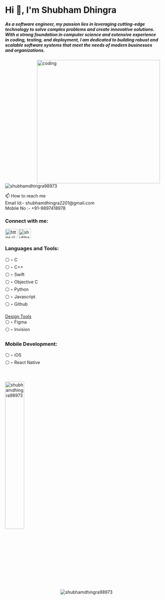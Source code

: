 <h1 align="left">Hi 👋, I'm Shubham Dhingra</h1>
<h5 align="left">As a software engineer, my passion lies in leveraging cutting-edge technology to solve complex problems and create innovative solutions. With a strong foundation in computer science and extensive experience in coding, testing, and deployment, I am dedicated to building robust and scalable software systems that meet the needs of modern businesses and organizations. </h5>
<img align="right" alt="coding" width="400" src="https://camo.githubusercontent.com/e20822b4282c07ffd010cd05f855a6561d3b62358ca9e607e4901288dd748fcb/68747470733a2f2f63646e2e6472696262626c652e636f6d2f75736572732f323133313939332f73637265656e73686f74732f343934383733362f74686f75676874776f726b732d6769665f6472696262626c652e676966"
<p align="left"> <img src="https://komarev.com/ghpvc/?username=shubhamdhingra98973&label=Profile%20views&color=0e75b6&style=flat" alt="shubhamdhingra98973" /> </p>
📫 How to reach me
<br>Email Id:- shubhamdhingra2201@gmail.com</br>
Mobile No :- +91-9897418978</br>
<h3 align="left">Connect with me:</h3>
<p align="left">
<a href="https://linkedin.com/in/https://www.linkedin.com/in/shubham-dhingra-0b8877b8/" target="blank"><img align="center" src="https://www.vectorlogo.zone/logos/linkedin/linkedin-icon.svg" alt="https://www.linkedin.com/in/shubham-dhingra-0b8877b8/" height="30" width="40" /></a>
<a href="https://instagram.com/shubham_dhingra01" target="blank"><img align="center" src="https://www.vectorlogo.zone/logos/instagram/instagram-icon.svg" alt="shubham_dhingra01" height="30" width="40" /></a>
</p>
<h3 align="left">Languages and Tools:</h3>
<p>⚪  ‣  C <br>⚪ ‣ C++ <br>⚪ ‣ Swift <br>⚪ ‣ Objective C<br>⚪ ‣ Python<br>⚪ ‣ Javascript<br>⚪ ‣ Github<br><br><u>Design Tools</u><br>⚪ ‣ Figma<br>⚪ ‣ Invision</p>
<!-- <h3 align="left">Languages and Tools:</h3>
<p align="left"> <a href="https://www.cprogramming.com/" target="_blank" rel="noreferrer"> <img src="https://raw.githubusercontent.com/devicons/devicon/master/icons/c/c-original.svg" alt="c" width="40" height="40"/> </a> <a href="https://www.w3schools.com/cpp/" target="_blank" rel="noreferrer"> <img src="https://raw.githubusercontent.com/devicons/devicon/master/icons/cplusplus/cplusplus-original.svg" alt="cplusplus" width="40" height="40"/> </a> <a href="https://git-scm.com/" target="_blank" rel="noreferrer"> <img src="https://www.vectorlogo.zone/logos/git-scm/git-scm-icon.svg" alt="git" width="40" height="40"/> </a> <a href="https://www.invisionapp.com/" target="_blank" rel="noreferrer"> <img src="https://www.vectorlogo.zone/logos/invisionapp/invisionapp-icon.svg" alt="invision" width="40" height="40"/> </a> <a href="https://developer.mozilla.org/en-US/docs/Web/JavaScript" target="_blank" rel="noreferrer"> <img src="https://raw.githubusercontent.com/devicons/devicon/master/icons/javascript/javascript-original.svg" alt="javascript" width="40" height="40"/> </a> <a href="https://developer.apple.com/library/archive/documentation/Cocoa/Conceptual/ProgrammingWithObjectiveC/Introduction/Introduction.html" target="_blank" rel="noreferrer"> <img src="https://www.vectorlogo.zone/logos/apple_objectivec/apple_objectivec-icon.svg" alt="objectivec" width="40" height="40"/> </a> <a href="https://www.python.org" target="_blank" rel="noreferrer"> <img src="https://raw.githubusercontent.com/devicons/devicon/master/icons/python/python-original.svg" alt="python" width="40" height="40"/> </a> <a href="https://realm.io/" target="_blank" rel="noreferrer"> <img src="https://raw.githubusercontent.com/bestofjs/bestofjs-webui/8665e8c267a0215f3159df28b33c365198101df5/public/logos/realm.svg" alt="realm" width="40" height="40"/> </a> <a href="https://developer.apple.com/swift/" target="_blank" rel="noreferrer"> <img src="https://raw.githubusercontent.com/devicons/devicon/master/icons/swift/swift-original.svg" alt="swift" width="40" height="40"/> </a> </p> -->
<h3 align="left">Mobile Development:</h3>
<p>⚪  ‣  iOS <br>⚪ ‣ React Native <br>
<!-- <p align="left"> <a href="https://developer.apple.com/documentation/swift" target="_blank" rel="noreferrer"> <img src="http://www.clipartbest.com/cliparts/dc6/zM9/dc6zM9Kc9.svg" alt="iOS" width="40" height="40"/> </a> <a href="https://reactnative.dev/" target="_blank" rel="noreferrer"> <img src="https://reactnative.dev/img/header_logo.svg" alt="
" width="40" height="40"/> </a> </p> -->
<br>
<br>
<p ><img align="center" width = "35%" src="https://github-readme-stats.vercel.app/api/top-langs?username=shubhamdhingra98973&show_icons=true&locale=en&layout=compact&theme=dark" alt="shubhamdhingra98973" />
<img align="center" src="https://github-readme-streak-stats.herokuapp.com/?user=shubhamdhingra98973&theme=dark" alt="shubhamdhingra98973" /></p>
<!-- <p><img width=80%" src="https://github-readme-stats.vercel.app/api?username=shubhamdhingra98973&show_icons=true&locale=en&theme=dark" alt="shubhamdhingra98973" /></p> -->
